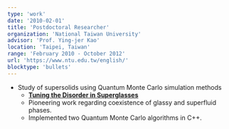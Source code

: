 ```yaml
---
type: 'work'
date: '2010-02-01'
title: 'Postdoctoral Researcher'
organization: 'National Taiwan University'
advisor: 'Prof. Ying-jer Kao'
location: 'Taipei, Taiwan'
range: 'February 2010 - October 2012'
url: 'https://www.ntu.edu.tw/english/'
blocktype: 'bullets'
---
```


- Study of supersolids using Quantum Monte Carlo simulation methods
  - <a href="https://journals.aps.org/prl/abstract/10.1103/PhysRevLett.109.157202"
    target="_blank" rel="noreferrer"><b>Tuning the Disorder in Superglasses</b></a>
  - Pioneering work regarding coexistence of glassy and superfluid phases.
  - Implemented two Quantum Monte Carlo algorithms in C++.
